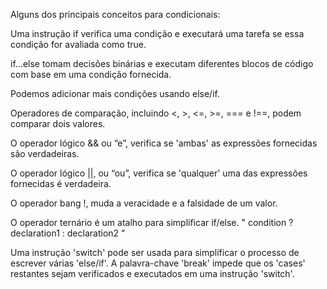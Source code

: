 Alguns dos principais conceitos para condicionais:

Uma instrução if verifica uma condição e executará uma tarefa se essa condição for avaliada como true.

if...else tomam decisões binárias e executam diferentes blocos de código com base em uma condição fornecida.

Podemos adicionar mais condições usando else/if.

Operadores de comparação, incluindo <, >, <=, >=, === e !==, podem comparar dois valores.

O operador lógico && ou “e”, verifica se 'ambas' as expressões fornecidas são verdadeiras.

O operador lógico ||, ou “ou”, verifica se 'qualquer' uma das expressões fornecidas é verdadeira.

O operador bang !, muda a veracidade e a falsidade de um valor.

O operador ternário é um atalho para simplificar if/else. " condition ? declaration1 : declaration2  "

Uma instrução 'switch' pode ser usada para simplificar o processo de escrever várias 'else/if'. A palavra-chave 'break' 
impede que os 'cases' restantes sejam verificados e executados em uma instrução 'switch'.